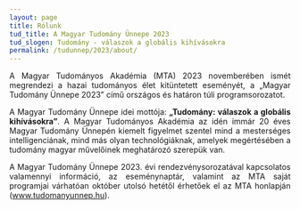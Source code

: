 ```yaml
---
layout: page
title: Rólunk
tud_title: A Magyar Tudomány Ünnepe 2023
tud_slogen: Tudomány - válaszok a globális kihívásokra
permalink: /tudunnep/2023/about/
---
```



<p style="text-align: justify">A Magyar Tudományos Akadémia (MTA) 2023 novemberében ismét megrendezi a hazai tudományos élet kitüntetett eseményét, a „Magyar Tudomány Ünnepe 2023” című országos és határon túli programsorozatot.  

<p style="text-align: justify">A Magyar Tudomány Ünnepe idei mottója: <b>„Tudomány: válaszok a globális kihívásokra”</b>. A Magyar Tudományos Akadémia az idén immár 20 éves Magyar Tudomány Ünnepén kiemelt figyelmet szentel mind a mesterséges intelligenciának, mind más olyan technológiáknak, amelyek megértésében a tudomány magyar művelőinek meghatározó szerepük van.</p>

<p style="text-align: justify">A Magyar Tudomány Ünnepe 2023. évi rendezvénysorozatával kapcsolatos valamennyi információ, az eseménynaptár, valamint az MTA saját programjai várhatóan október utolsó hetétől érhetőek el az MTA honlapján (<a href="http://www.tudomanyunnep.hu" target="_blank">www.tudomanyunnep.hu</a>).
<!--
<p style="text-align: justify">A Magyar Tudomány Ünnepe alkalmából a Budapesti Műszaki és Gazdaságtudományi Egyetemen megrendezett események a „Programok 2023” menüpontban elérhetők el.</p>
<p style="text-align: justify">Szeretettel várjuk rendezvényeinken.</p>
-->